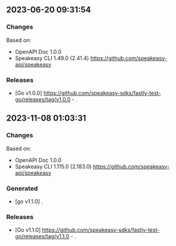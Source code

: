 

## 2023-06-20 09:31:54
### Changes
Based on:
- OpenAPI Doc 1.0.0 
- Speakeasy CLI 1.49.0 (2.41.4) https://github.com/speakeasy-api/speakeasy
### Releases
- [Go v1.0.0] https://github.com/speakeasy-sdks/fastly-test-go/releases/tag/v1.0.0 - .

## 2023-11-08 01:03:31
### Changes
Based on:
- OpenAPI Doc 1.0.0 
- Speakeasy CLI 1.115.0 (2.183.0) https://github.com/speakeasy-api/speakeasy
### Generated
- [go v1.1.0] .
### Releases
- [Go v1.1.0] https://github.com/speakeasy-sdks/fastly-test-go/releases/tag/v1.1.0 - .